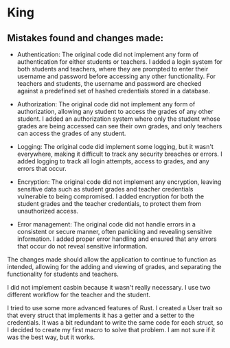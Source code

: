 # King
## Mistakes found and changes made:

- Authentication: The original code did not implement any form of authentication for
  either students or teachers. I added a login system for both students and teachers,
  where they are prompted to enter their username and password before accessing any
  other functionality. For teachers and students, the username and password are
  checked against a predefined set of hashed credentials stored in a database.

- Authorization: The original code did not implement any form of authorization,
  allowing any student to access the grades of any other student. I added an
  authorization system where only the student whose grades are being accessed can see
  their own grades, and only teachers can access the grades of any student.

- Logging: The original code did implement some logging, but it wasn't everywhere,
  making it difficult to track any security breaches or errors. I added logging to
  track all login attempts, access to grades, and any errors that occur.

- Encryption: The original code did not implement any encryption, leaving sensitive
  data such as student grades and teacher credentials vulnerable to being
  compromised. I added encryption for both the student grades and the teacher
  credentials, to protect them from unauthorized access.

- Error management: The original code did not handle errors in a consistent or secure
  manner, often panicking and revealing sensitive information. I added proper error
  handling and ensured that any errors that occur do not reveal sensitive
  information.

The changes made should allow the application to continue to function as intended,
allowing for the adding and viewing of grades, and separating the functionality for
students and teachers.

I did not implement casbin because it wasn't really necessary. I use two 
different workflow for the teacher and the student.

I tried to use some more advanced features of Rust. I created a User trait so 
that every struct that implements it has a getter and a setter to the credentials.
It was a bit redundant to write the same code for each struct, so I decided to 
create my first macro to solve that problem. I am not sure if it was the best way,
but it works.